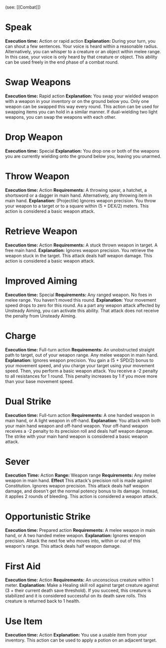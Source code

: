 (see: [[Combat]])

# Speak
**Execution time:** Action or rapid action
**Explanation:**
	During your turn, you can shout a few sentences. Your voice is heard within a reasonable radius.
	Alternatively, you can whisper to a creature or an object within melee range. In this case, your voice is only heard by that creature or object.
	This ability can be used freely in the end phase of a combat round.

# Swap Weapons
**Execution time:** Rapid action
**Explanation:**
	You swap your wielded weapon with a weapon in your inventory or on the ground below you. Only one weapon can be swapped this way every round. This action can be used for swapping items you can hold in a similar manner. If dual-wielding two light weapons, you can swap the weapons with each other.

# Drop Weapon
**Execution time:** Special
**Explanation:**
	You drop one or both of the weapons you are currently wielding onto the ground below you, leaving you unarmed.

# Throw Weapon
**Execution time:** Action
**Requirements:** 
	A throwing spear, a hatchet, a shortsword or a dagger in main hand.
	Alternatively, any throwing item in main hand.
**Explanation:** 
	(Projectile)
	Ignores weapon precision.
	You throw your weapon to a target or to a square within (5 + DEX/2) meters.
	This action is considered a basic weapon attack.

# Retrieve Weapon
**Execution time:** Action
**Requirements:**
	A stuck thrown weapon in target. 
	A free main hand.
**Explanation:**
	Ignores weapon precision.
	You retrieve the weapon stuck in the target.
	This attack deals half weapon damage.
	This action is considered a basic weapon attack.

# Improved Aiming
**Execution time:** Special
**Requirements:**
	Any ranged weapon.
	No foes in melee range.
	You haven't moved this round.
**Explanation:**
	Your movement speed drops to zero for this round.
	As a part any weapon attack affected by Unsteady Aiming, you can activate this ability. That attack does not receive the penalty from Unsteady Aiming.

# Charge
**Execution time:** Full-turn action
**Requirements:** 
	An unobstructed straight path to target, out of your weapon range.
	Any melee weapon in main hand.
**Explanation:** 
	Ignores weapon precision.
	You gain a (5 + SPD/2) bonus to your movement speed, and you charge your target using your movement speed. Then, you perform a basic weapon attack.
	You receive a -2 penalty to all resistances for 1 round.
	This penalty increases by 1 if you move more than your base movement speed.

# Dual Strike
**Execution time:** Full-turn action
**Requirements:** 
	A one handed weapon in main hand, or
	A light weapon in off-hand.
**Explanation:** 
	You attack with both your main hand weapon and off-hand weapon. 
	Your off-hand weapon receives a -2 penalty to its precision roll and deals half weapon damage.
	The strike with your main hand weapon is considered a basic weapon attack.

# Sever
**Execution Time:** Action
**Range:** Weapon range
**Requirements:**
	Any melee weapon in main hand.
**Effect**
	This attack's precision roll is made against Constitution.
	Ignores weapon precision.
	This attack deals half weapon damage, and doesn't get the normal potency bonus to its damage. Instead, it applies 2 rounds of bleeding.
	This action is considered a weapon attack.

# Opportunistic Strike
**Execution time:** Prepared action
**Requirements:** 
	A melee weapon in main hand, or
	A two handed melee weapon.
**Explanation:** 
	Ignores weapon precision.
	Attack the next foe who moves into, within or out of this weapon's range.
	This attack deals half weapon damage.

# First Aid
**Execution time:** Action
**Requirements:** 
	An unconscious creature within 1 meter.
**Explanation:** 
	Make a Healing skill roll against target creature against (3 + their current death save threshold).
	If you succeed, this creature is stabilized and it is considered successful on its death save rolls. 
	This creature is returned back to 1 health.

# Use Item
**Execution time:** Action
**Explanation:** 
	You use a usable item from your inventory.
	This action can be used to apply a potion on an adjacent target.